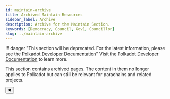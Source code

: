 ```yaml
---
id: maintain-archive
title: Archived Maintain Resources
sidebar_label: Archive
description: Archive for the Maintain Section.
keywords: [Democracy, Council, Gov1, Councillor]
slug: ../maintain-archive
---
```


!!! danger "This section will be deprecated. For the latest information, please see the [Polkadot Developer Documentation](https://docs.polkadot.com/)"
    Visit the [Polkadot Developer Documentation](https://docs.polkadot.com/) to learn more.

<!-- MessageBox -->
<div id="messageBox" class="floating-message-box">
  <p>
    This section contains archived pages. The content in them no longer applies to Polkadot but can
    still be relevant for parachains and related projects.
  </p>
  <button class="close-messagebox" aria-label="Close message">✖</button>
</div>
